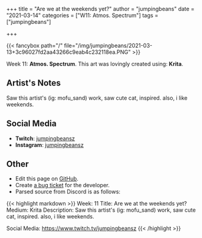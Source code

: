 +++
title =       "Are we at the weekends yet?"
author =      "jumpingbeans"
date =        "2021-03-14"
categories =  ["W11: Atmos. Spectrum"]
tags =        ["jumpingbeans"]

+++


{{< fancybox path="/" file="/img/jumpingbeans/2021-03-13+3c96027fd2aa43266c9eab4c232118ea.PNG" >}}


Week 11: **Atmos. Spectrum**. This art was lovingly created using: **Krita**.

## Artist's Notes

Saw this artist's (ig: mofu_sand) work, saw cute cat, inspired. also, i like weekends.

## Social Media

- **Twitch**: [jumpingbeansz]()
- **Instagram**: [jumpingbeansz]()


## Other

- Edit this page on [GitHub](https://github.com/teaminkling/web-refresh/edit/main/blog/content/blog/jumpingbeans-week-11-0c75.md).
- Create [a bug ticket](https://github.com/teaminkling/web-refresh/issues/new?assignees=&labels=bug&template=problem-report.md&title=) for the developer.
- Parsed source from Discord is as follows:

{{< highlight markdown >}}
Week: 11
Title:  Are we at the weekends yet?
Medium: Krita
Description: Saw this artist's (ig: mofu_sand) work, saw cute cat, inspired. also, i like weekends.

Social Media: https://www.twitch.tv/jumpingbeansz
{{< /highlight >}}